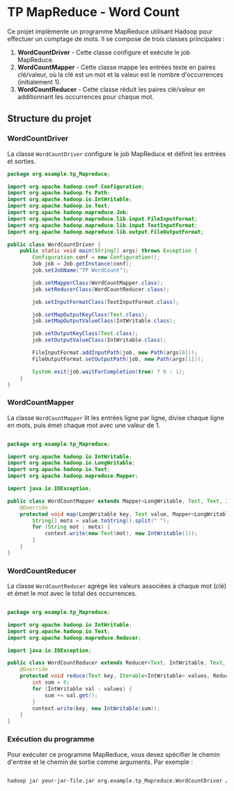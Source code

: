 # TP MapReduce - Word Count

Ce projet implémente un programme MapReduce utilisant Hadoop pour effectuer un comptage de mots. Il se compose de trois classes principales :

1. **WordCountDriver** - Cette classe configure et exécute le job MapReduce.
2. **WordCountMapper** - Cette classe mappe les entrées texte en paires clé/valeur, où la clé est un mot et la valeur est le nombre d'occurrences (initialement 1).
3. **WordCountReducer** - Cette classe réduit les paires clé/valeur en additionnant les occurrences pour chaque mot.

## Structure du projet

### WordCountDriver

La classe `WordCountDriver` configure le job MapReduce et définit les entrées et sorties.

```java
package org.example.tp_Mapreduce;

import org.apache.hadoop.conf.Configuration;
import org.apache.hadoop.fs.Path;
import org.apache.hadoop.io.IntWritable;
import org.apache.hadoop.io.Text;
import org.apache.hadoop.mapreduce.Job;
import org.apache.hadoop.mapreduce.lib.input.FileInputFormat;
import org.apache.hadoop.mapreduce.lib.input.TextInputFormat;
import org.apache.hadoop.mapreduce.lib.output.FileOutputFormat;

public class WordCountDriver {
    public static void main(String[] args) throws Exception {
        Configuration conf = new Configuration();
        Job job = Job.getInstance(conf);
        job.setJobName("TP WordCount");

        job.setMapperClass(WordCountMapper.class);
        job.setReducerClass(WordCountReducer.class);

        job.setInputFormatClass(TextInputFormat.class);

        job.setMapOutputKeyClass(Text.class);
        job.setMapOutputValueClass(IntWritable.class);

        job.setOutputKeyClass(Text.class);
        job.setOutputValueClass(IntWritable.class);

        FileInputFormat.addInputPath(job, new Path(args[0]));
        FileOutputFormat.setOutputPath(job, new Path(args[1]));

        System.exit(job.waitForCompletion(true) ? 0 : 1);
    }
}

```


### WordCountMapper

La classe `WordCountMapper` lit les entrées ligne par ligne, divise chaque ligne en mots, puis émet chaque mot avec une valeur de 1.

```java

package org.example.tp_Mapreduce;

import org.apache.hadoop.io.IntWritable;
import org.apache.hadoop.io.LongWritable;
import org.apache.hadoop.io.Text;
import org.apache.hadoop.mapreduce.Mapper;

import java.io.IOException;

public class WordCountMapper extends Mapper<LongWritable, Text, Text, IntWritable> {
    @Override
    protected void map(LongWritable key, Text value, Mapper<LongWritable, Text, Text, IntWritable>.Context context) throws IOException, InterruptedException {
        String[] mots = value.toString().split(" ");
        for (String mot : mots) {
            context.write(new Text(mot), new IntWritable(1));
        }
    }
}
```


###  WordCountReducer

La classe `WordCountReducer` agrège les valeurs associées à chaque mot (clé) et émet le mot avec le total des occurrences.

```java

package org.example.tp_Mapreduce;

import org.apache.hadoop.io.IntWritable;
import org.apache.hadoop.io.Text;
import org.apache.hadoop.mapreduce.Reducer;

import java.io.IOException;

public class WordCountReducer extends Reducer<Text, IntWritable, Text, IntWritable> {
    @Override
    protected void reduce(Text key, Iterable<IntWritable> values, Reducer<Text, IntWritable, Text, IntWritable>.Context context) throws IOException, InterruptedException {
        int sum = 0;
        for (IntWritable val : values) {
            sum += val.get();
        }
        context.write(key, new IntWritable(sum));
    }
}

```

### Exécution du programme

Pour exécuter ce programme MapReduce, vous devez spécifier le chemin d'entrée et le chemin de sortie comme arguments. Par exemple :

```bash

hadoop jar your-jar-file.jar org.example.tp_Mapreduce.WordCountDriver /path/to/input /path/to/ou

```
